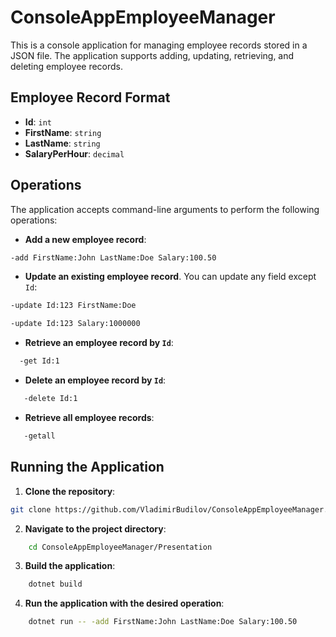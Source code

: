 # ConsoleAppEmployeeManager

This is a console application for managing employee records stored in a JSON file. The application supports adding, updating, retrieving, and deleting employee records.

## Employee Record Format

- **Id**: `int`
- **FirstName**: `string`
- **LastName**: `string`
- **SalaryPerHour**: `decimal`

## Operations

The application accepts command-line arguments to perform the following operations:

- **Add a new employee record**:  
```sh
-add FirstName:John LastName:Doe Salary:100.50
```

- **Update an existing employee record**. You can update any field except `Id`:
```sh
-update Id:123 FirstName:Doe
```
```sh
-update Id:123 Salary:1000000
```


- **Retrieve an employee record by `Id`**:  
```sh
  -get Id:1
  ```

- **Delete an employee record by `Id`**:
 ```sh
    -delete Id:1
```
- **Retrieve all employee records**:
```sh
   -getall
```
## Running the Application

1. **Clone the repository**:
 ```sh
 git clone https://github.com/VladimirBudilov/ConsoleAppEmployeeManager.git
 ```

2. **Navigate to the project directory**:
```sh
    cd ConsoleAppEmployeeManager/Presentation
```
3. **Build the application**:
```sh
    dotnet build
```

4. **Run the application with the desired operation**:
```sh
    dotnet run -- -add FirstName:John LastName:Doe Salary:100.50
```
